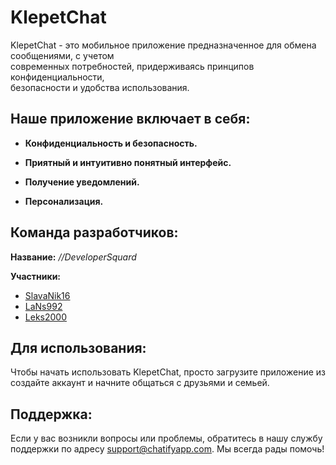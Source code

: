 # KlepetChat

KlepetChat - это мобильное приложение предназначенное для обмена сообщениями, с учетом  
современных потребностей, придерживаясь принципов конфиденциальности,  
безопасности и удобства использования.

## Наше приложение включает в себя:
  
 - **Конфиденциальность и безопасность.**

 - **Приятный и интуитивно понятный интерфейс.**
  
 - **Получение уведомлений.**
  
 - **Персонализация.**
 
## Команда разработчиков:  

**Название:** *//DeveloperSquard*  
  
**Участники:**  
- [SlavaNik16](https://github.com/SlavaNik16)
- [LaNs992](https://github.com/LaNs992)
- [Leks2000](https://github.com/Leks2000)

## Для использования:

Чтобы начать использовать KlepetChat, просто загрузите приложение из  создайте аккаунт и начните общаться с друзьями и семьей.

## Поддержка:

Если у вас возникли вопросы или проблемы, обратитесь в нашу службу поддержки по адресу support@chatifyapp.com. Мы всегда рады помочь!
